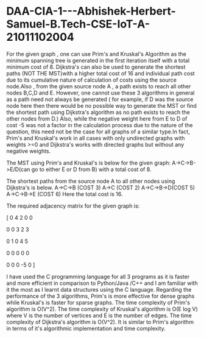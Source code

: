 # DAA-CIA-1---Abhishek-Herbert-Samuel-B.Tech-CSE-IoT-A-21011102004
For the given graph , one can use Prim's and Kruskal's Algorithm as the minimum spanning tree is generated in the first iteration itself with a total minimum cost of 8. Dijkstra's can also be used to generate the shortest paths (NOT THE MST)with a higher total cost of 16 and individual path cost due to its cumulative nature of calculation of costs using the source node.Also , from the given source node A , a path exists to reach all other nodes B,C,D and E. However, one cannot use these 3 algorithms in general as a path need not always be generated ( for example, if D was the source node here then there would be no possible way to generate the MST or find the shortest path using Dijkstra's algorithm as no path exists to reach the other nodes from D.) Also, while the negative weight here from E to D of cost -5 was not a factor in the calculation process due to the nature of the question, this need not be the case for all graphs of a similar type.In fact, Prim's and Kruskal's work in all cases with only undirected graphs with weights >=0 and Dijkstra's works with directed graphs but without any negative weights.

The MST using Prim's and Kruskal's is below for the given graph:
A->C->B->E/D(can go to either E or D from B) with a total cost of 8.

The shortest paths from the source node A to all other nodes using Dijkstra's is below.
A->C->B (COST 3)
A->C (COST 2)
A->C->B->D(COST 5)
A->C->B->E (COST 6)
Here the total cost is 16.

The required adjacency matrix for the given graph is:

[ 0 4 2 0 0

0 0 3 2 3

0 1 0 4 5

0 0 0 0 0

0 0 0 -5 0 ]

I have used the C programming language for all 3 programs as it is faster and more efficient in comparison to Python/Java /C++ and I am familiar with it the most as I learnt data structures using the C language.
Regarding the performance of the 3 algorithms, Prim's is more effective for dense graphs while Kruskal's is faster for sparse graphs. The time complexity of Prim's algorithm is O(V^2). The time complexity of Kruskal's algorithm is O(E log V) where V is the number of vertices and E is the number of edges.
The time complexity of Dijkstra's algorithm is O(V^2). It is similar to Prim's algorithm in terms of it's algorithmic implementation and time complexity.
